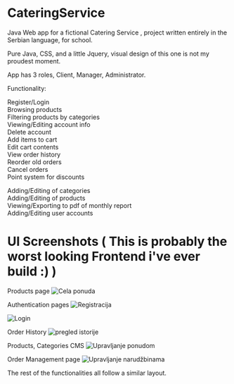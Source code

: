 # CateringService
Java Web app for a fictional Catering Service , project written entirely in the Serbian language, for school. 

Pure Java, CSS, and a little Jquery, visual design of this one is not my proudest moment.

App has 3 roles, Client, Manager, Administrator. 

Functionality: 

Register/Login  
Browsing products  
Filtering products by categories  
Viewing/Editing account info  
Delete account  
Add items to cart  
Edit cart contents  
View order history  
Reorder old orders  
Cancel orders  
Point system for discounts  

Adding/Editing of categories  
Adding/Editing of products   
Viewing/Exporting to pdf of monthly report  
Adding/Editing user accounts  

# UI Screenshots ( This is probably the worst looking Frontend i've ever build :) ) 

Products page
![Cela ponuda](https://user-images.githubusercontent.com/56200401/183285574-84ecbcf1-a125-4292-9b00-9100988d119a.jpg)

Authentication pages
![Registracija](https://user-images.githubusercontent.com/56200401/183285614-96e120a4-0920-4f4f-af73-cb81067f2328.jpg)

![Login](https://user-images.githubusercontent.com/56200401/183285628-11984647-d63a-49d7-ad59-d215335aaf58.jpg)

Order History
![pregled istorije](https://user-images.githubusercontent.com/56200401/183285646-a974a74e-74c3-44d6-9fcd-e8c1c4404b2f.jpg)

Products, Categories CMS
![Upravljanje ponudom](https://user-images.githubusercontent.com/56200401/183285700-eeeeae79-751d-4257-8932-87472ff785bb.jpeg)

Order Management page
![Upravljanje narudžbinama](https://user-images.githubusercontent.com/56200401/183285705-5803c370-b656-4505-8970-9ad14c43984c.jpg)

The rest of the functionalities all follow a similar layout.
